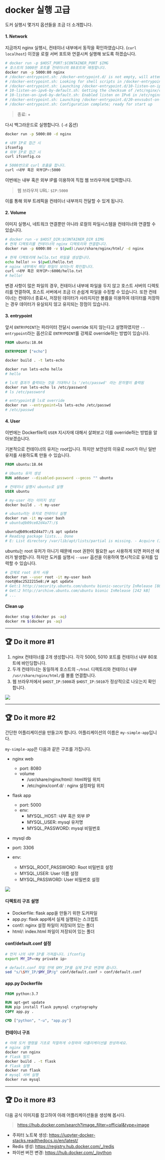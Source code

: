 # docker 실행 고급

도커 실행시 몇가지 옵션들을 조금 더 소개합니다.

#### 1. Network

지금까지 nginx 실행시, 컨테이너 내부에서 동작을 확인하였습니다. (`curl localhost`) 이것을 로컬 서버 포트와 연결시켜 실행해 보도록 하겠습니다.

```bash
# docker run -p $HOST_PORT:$CONTAINER_PORT $IMG
# 호스트의 5000번 포트를 컨테이너의 80포트와 매핑합니다.
docker run -p 5000:80 nginx
# /docker-entrypoint.sh: /docker-entrypoint.d/ is not empty, will attempt to perform configuration
# /docker-entrypoint.sh: Looking for shell scripts in /docker-entrypoint.d/
# /docker-entrypoint.sh: Launching /docker-entrypoint.d/10-listen-on-ipv6-by-default.sh
# 10-listen-on-ipv6-by-default.sh: Getting the checksum of /etc/nginx/conf.d/default.conf
# 10-listen-on-ipv6-by-default.sh: Enabled listen on IPv6 in /etc/nginx/conf.d/default.conf
# /docker-entrypoint.sh: Launching /docker-entrypoint.d/20-envsubst-on-templates.sh
# /docker-entrypoint.sh: Configuration complete; ready for start up
```

> 종료: <CTRL> + <C>

다시 백그라운드로 실행합니다. (`-d` 옵션)

```bash
docker run -p 5000:80 -d nginx

# 내부 IP로 접근 시
ifconfig 
# 외부 IP로 접근 시
curl ifconfig.co

# 5000번으로 curl 호출을 합니다.
curl <내부 혹은 외부IP>:5000
```

이번에는 내부 혹은 외부 IP를 이용하여 직접 웹 브라우저에 입력합니다.

> 웹 브라우저 URL: `$IP:5000`

이를 통해 외부 트레픽을 컨테이너 내부까지 전달할 수 있게 됩니다.

#### 2. Volume

이미지 실행시, 네트워크 연결뿐만 아니라 로컬의 파일시스템을 컨테이너와 연결할 수 있습니다.

```bash
# docker run -v $HOST_DIR:$CONTAINER_DIR $IMG
# 현재 디렉토리를 컨테이너의 nginx 디렉토리와 연결합니다.
docker run -p 6000:80 -v $(pwd):/usr/share/nginx/html/ -d nginx

# 현재 디렉토리에 hello.txt 파일을 생성합니다.
echo hello! >> $(pwd)/hello.txt
# nginx 내부에서 해당 파일이 보이는지 확인합니다.
curl <내부 혹은 외부IP>:6000/hello.txt
# hello!
```

변경 사항이 많은 파일의 경우, 컨테이너 내부에 파일을 두지 않고 호스트 서버의 디렉토리를 연결하여, 호스트 서버에서 조금 더 손쉽게 파일을 수정할 수 있습니다. 또한 컨테이너는 컨테이너 종료시, 저장된 데이터가 사라지지만 볼륨을 이용하여 데이터를 저장하는 경우 데이터가 유실되지 않고 유지되는 장점이 있습니다.

#### 3. entrypoint

앞서 `ENTRYPOINT`는 파라미터 전달시 override 되지 않는다고 설명하였지만 `--entrypoint`라는 옵션으로 `ENTRYPOINT`를 강제로 override하는 방법이 있습니다.

```Dockerfile
FROM ubuntu:18.04

ENTRYPOINT ["echo"]
```

```bash
docker build . -t lets-echo

docker run lets-echo hello
# hello

# ls의 결과가 출력되는 것을 기대하나 ls '/etc/passwd' 라는 문자열이 출력됨
docker run lets-echo ls /etc/password
# ls /etc/password

# entrypoint를 ls로 override
docker run --entrypoint=ls lets-echo /etc/passwd
# /etc/passwd
```

#### 4. User

이번에는 Dockerfile의 `USER` 지시자에 대해서 살펴보고 이를 override하는 방법을 알아보겠습니다.

기본적으로 컨테이너의 유저는 root입니다. 하지만 보안상의 이유로 root가 아닌 일반 유저를 사용하도록 만들 수 있습니다.

```Dockerfile
FROM ubuntu:18.04

# Ubuntu 유저 생성
RUN adduser --disabled-password --gecos "" ubuntu

# 컨테이너 실행시 ubuntu로 실행
USER ubuntu
```

```bash
# my-user 라는 이미지 생성
docker build . -t my-user

# ubuntu라는 유저로 컨테이너 실행
docker run -it my-user bash
# ubuntu@b09ce82d4a77:/$

ubuntu@b09ce82d4a77:/$ apt update
# Reading package lists... Done
# E: List directory /var/lib/apt/lists/partial is missing. - Acquire (13: Permission denied)
```

ubuntu는 root 유저가 아니기 때문에 root 권한이 필요한 `apt` 사용하게 되면 퍼미션 에러가 발생합니다. 하지만 도커를 실행시 `--user` 옵션을 이용하여 명시적으로 유저를 입력할 수 있습니다.

```bash
# 강제로 root 유저 사용
docker run --user root -it my-user bash
root@0ac2522215e8:/# apt update
# Get:1 http://security.ubuntu.com/ubuntu bionic-security InRelease [88.7 kB]
# Get:2 http://archive.ubuntu.com/ubuntu bionic InRelease [242 kB]
# ...
```

#### Clean up

```bash
docker stop $(docker ps -aq)
docker rm $(docker ps -aq)
```

---

## :trophy: Do it more #1

1. nginx 컨테이너를 2개 생성합니다. 각각 5000, 5010 포트를 컨테이너 내부 80포트에 바인딩합니다.
2. 두개 컨테이너는 동일하게 호스트의 `~/html` 디렉토리와 컨테이너 내부 `/usr/share/nginx/html/`를 볼룸 연결합니다.
3. 웹 브라우저에서 `$HOST_IP:5000`과 `$HOST_IP:5010`가 정상적으로 나오는지 확인합니다.

![](01-01.png)

---

## :trophy: Do it more #2

간단한 어플리케이션을 만들고자 합니다. 어플리케이션의 이름은 `my-simple-app`입니다.

`my-simple-app`은 다음과 같은 구조를 가집니다.
- nginx web
  - port: 8080
  - volume
  	- /usr/share/nginx/html/: html파일 위치
  	- /etc/nginx/conf.d/    : nginx 설정파일 위치

- flask app
  - port: 5000
  - env:
  	- MYSQL_HOST: 내부 혹은 외부 IP
    - MYSQL_USER: mysql 유저명
    - MYSQL_PASSWORD: mysql 비밀번호
- mysql db
 - port: 3306
 - env:
   - MYSQL_ROOT_PASSWORD: Root 비밀번호 설정
   - MYSQL_USER: User 이름 설정
   - MYSQL_PASSWORD: User 비밀번호 설정

![](04-01.png)

#### 디렉토리 구조 설명
- Dockerfile: flask app을 만들기 위한 도커파일
- app.py: flask app에서 실제 실행되는 스크립트
- conf/: nginx 설정 파일이 저장되어 있는 폴더
- html/: index.html 파일이 저장되어 있는 폴더


#### conf/default.conf 설정
```bash
# 먼저 나의 내부 IP를 가져옵니다. ifconfig
export MY_IP=<my private ip>

# default.conf 파일 안에 $MY_IP를 실제 IP로 변경해 줍니다.
sed "s/\$MY_IP/$MY_IP/g" conf/default.conf > conf/default.conf
```

#### app.py Dockerfile

```Dockerfile
FROM python:3.7

RUN apt-get update
RUN pip install flask pymysql cryptography
COPY app.py .

CMD ["python", "-u", "app.py"]
```


#### 컨테이너 구조

```bash
# 아래 도커 명령을 기초로 적절하게 수정하여 어플리케이션을 완성하세요.
# nginx 실행
docker run nginx
# flask 빌드
docker build . -t flask
# flask 실행
docker run flask
# mysql 서버 실행
docker run mysql
```

---


## :trophy: Do it more #3

다음 공식 이미지를 참고하여 아래 어플리케이션들을 생성해 봅시다.

> https://hub.docker.com/search?image_filter=official&type=image

- 주피터 노트북 생성: https://jupyter-docker-stacks.readthedocs.io/en/latest/
- Redis 생성: https://registry.hub.docker.com/_/redis
- 파이썬 버전 변경: https://hub.docker.com/_/python

